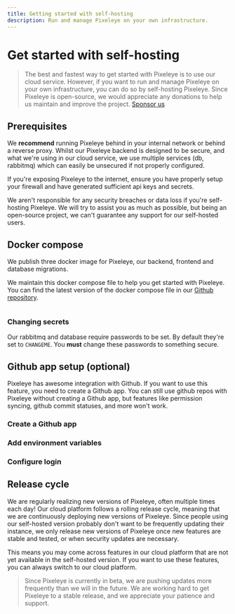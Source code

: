 ```yaml
---
title: Getting started with self-hosting
description: Run and manage Pixeleye on your own infrastructure.
---
```


# Get started with self-hosting

> The best and fastest way to get started with Pixeleye is to use our cloud service. However, if you want to run and manage Pixeleye on your own infrastructure, you can do so by self-hosting Pixeleye. Since Pixeleye is open-source, we would appreciate any donations to help us maintain and improve the project. [Sponsor us](https://github.com/sponsors/pixeleye-io)

## Prerequisites

We **recommend** running Pixeleye behind in your internal network or behind a reverse proxy. Whilst our Pixeleye backend is designed to be secure, and what we're using in our cloud service, we use multiple services (db, rabbitmq) which can easily be unsecured if not properly configured.

If you're exposing Pixeleye to the internet, ensure you have properly setup your firewall and have generated sufficient api keys and secrets.

We aren't responsible for any security breaches or data loss if you're self-hosting Pixeleye. We will try to assist you as much as possible, but being an open-source project, we can't guarantee any support for our self-hosted users.

## Docker compose

We publish three docker image for Pixeleye, our backend, frontend and database migrations.

We maintain this docker compose file to help you get started with Pixeleye. You can find the latest version of the docker compose file in our [Github repository](https://github.com/pixeleye-io/pixeleye).

```yaml


```

### Changing secrets

Our rabbitmq and database require passwords to be set. By default they're set to `CHANGEME`. You **must** change these passwords to something secure.

## Github app setup (optional)

Pixeleye has awesome integration with Github. If you want to use this feature, you need to create a Github app. You can still use github repos with Pixeleye without creating a Github app, but features like permission syncing, github commit statuses, and more won't work.


### Create a Github app

### Add environment variables

### Configure login

## Release cycle

We are regularly realizing new versions of Pixeleye, often multiple times each day! Our cloud platform follows a rolling release cycle, meaning that we are continuously deploying new versions of Pixeleye. Since people using our self-hosted version probably don't want to be frequently updating their instance, we only release new versions of Pixeleye once new features are stable and tested, or when security updates are necessary.

This means you may come across features in our cloud platform that are not yet available in the self-hosted version. If you want to use these features, you can always switch to our cloud platform.

> Since Pixeleye is currently in beta, we are pushing updates more frequently than we will in the future. We are working hard to get Pixeleye to a stable release, and we appreciate your patience and support.
